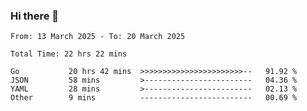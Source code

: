 ### Hi there 👋

<!--
**zhumeme/zhumeme** is a ✨ _special_ ✨ repository because its `README.md` (this file) appears on your GitHub profile.

Here are some ideas to get you started:

- 🔭 I’m currently working on ...
- 🌱 I’m currently learning ...
- 👯 I’m looking to collaborate on ...
- 🤔 I’m looking for help with ...
- 💬 Ask me about ...
- 📫 How to reach me: ...
- 😄 Pronouns: ...
- ⚡ Fun fact: ...
-->

<!--START_SECTION:waka-->

```all_time
From: 13 March 2025 - To: 20 March 2025

Total Time: 22 hrs 22 mins

Go           20 hrs 42 mins  >>>>>>>>>>>>>>>>>>>>>>>--   91.92 %
JSON         58 mins         >------------------------   04.36 %
YAML         28 mins         >------------------------   02.13 %
Other        9 mins          -------------------------   00.69 %
```

<!--END_SECTION:waka-->
